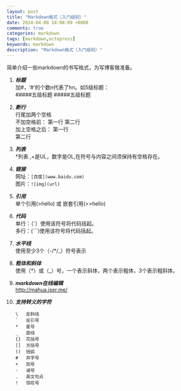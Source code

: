 ```yaml
---
layout: post
title: "Markdown格式（入门级别）"
date: 2014-04-08 18:08:09 +0800
comments: true
categories: markdown
tags: [markdown,octopress]
keywords: markdown
description: "Markdown格式（入门级别）"
---
```

简单介绍一些markdown的书写格式，为写博客做准备。
<!--more-->
1. ***标题***  
    加#，‘#’的个数n代表了hn。如5级标题：  
    \#####五级标题
    #####五级标题
2. ***断行***  
    行尾加两个空格  
    不加空格前：  第一行
第二行  
    加上空格之后： 第一行  
第二行
3. ***列表***  
    *列表 ,+是UL，数字是OL,在符号与内容之间须保持有空格存在。
4. ***链接***  
    网址：`[百度](www.baidu.com)`  
    图片：`![img](url)`
5. ***引用***  
    单个引用(>hello) 或 嵌套引用(>>hello)
6. ***代码***  
    单行：（`）使用该符号将代码括起。  
    多行：(```)使用该符号将代码括起。
7. ***水平线***  
    使用至少3个（-/*/_）符号表示
8. ***粗体和斜体***  
    使用（*）或（_）号，一个表示斜体，两个表示粗体，3个表示粗斜体。
9. ***markdown在线编辑***  
    http://mahua.jser.me/
10. ***支持转义的字符***  

        \   反斜线  
        `   反引号  
        *   星号
        _   底线
        {}  花括号
        []  方括号
        ()  括弧
        #   井字号
        +   加号
        -   减号
        .   英文句点
        !   惊叹号